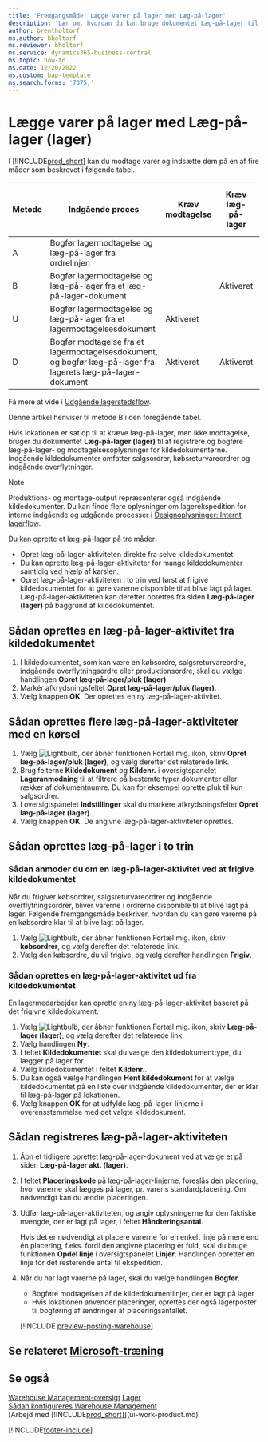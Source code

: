 ```yaml
---
title: 'Fremgangsmåde: Lægge varer på lager med Læg-på-lager'
description: 'Lær om, hvordan du kan bruge dokumentet Læg-på-lager til at registrere og bogføre læg-på-lager-og modtagelsesoplysninger.'
author: brentholtorf
ms.author: bholtorf
ms.reviewer: bholtorf
ms.service: dynamics365-business-central
ms.topic: how-to
ms.date: 12/20/2022
ms.custom: bap-template
ms.search.forms: '7375,'
---
```

# <a name="put-items-away-with-inventory-put-aways" />Lægge varer på lager med Læg-på-lager (lager)

I [!INCLUDE[prod_short](includes/prod_short.md)] kan du modtage varer og indsætte dem på en af fire måder som beskrevet i følgende tabel.

|Metode|Indgående proces|Kræv modtagelse|Kræv læg-på-lager|Sværhedsgrad (få mere at vide på [Warehouse Management-oversigt](design-details-warehouse-management.md))|  
|------------|---------------------|--------------|----------------|------------|  
|A|Bogfør lagermodtagelse og læg-på-lager fra ordrelinjen|||Ingen dedikeret lageraktivitet.|  
|B|Bogfør lagermodtagelse og læg-på-lager fra et læg-på-lager-dokument||Aktiveret|Basis: Ordre for ordre.|  
|U|Bogfør lagermodtagelse og læg-på-lager fra et lagermodtagelsesdokument|Aktiveret||Basis: Konsolideret modtagelse/levering for flere ordrer.|  
|D|Bogfør modtagelse fra et lagermodtagelsesdokument, og bogfør læg-på-lager fra lagerets læg-på-lager-dokument|Aktiveret|Aktiveret|Avanceret|  

Få mere at vide i [Udgående lagerstedsflow](design-details-inbound-warehouse-flow.md).

Denne artikel henviser til metode B i den foregående tabel.

Hvis lokationen er sat op til at kræve læg-på-lager, men ikke modtagelse, bruger du dokumentet **Læg-på-lager (lager)** til at registrere og bogføre læg-på-lager- og modtagelsesoplysninger for kildedokumenterne. Indgående kildedokumenter omfatter salgsordrer, købsreturvareordrer og indgående overflytninger.

> [!NOTE]
> Produktions- og montage-output repræsenterer også indgående kildedokumenter. Du kan finde flere oplysninger om lagerekspedition for interne indgående og udgående processer i [Designoplysninger: Internt lagerflow](design-details-internal-warehouse-flows.md).

Du kan oprette et læg-på-lager på tre måder:  

* Opret læg-på-lager-aktiviteten direkte fra selve kildedokumentet.  
* Du kan oprette læg-på-lager-aktiviteter for mange kildedokumenter samtidig ved hjælp af kørslen.  
* Opret læg-på-lager-aktiviteten i to trin ved først at frigive kildedokumentet for at gøre varerne disponible til at blive lagt på lager. Læg-på-lager-aktiviteten kan derefter oprettes fra siden **Læg-på-lager (lager)** på baggrund af kildedokumentet.  

## <a name="to-create-an-inventory-put-away-from-the-source-document" />Sådan oprettes en læg-på-lager-aktivitet fra kildedokumentet

1. I kildedokumentet, som kan være en købsordre, salgsreturvareordre, indgående overflytningsordre eller produktionsordre, skal du vælge handlingen **Opret læg-på-lager/pluk (lager)**.  
2. Markér afkrydsningsfeltet **Opret læg-på-lager/pluk (lager)**.
3. Vælg knappen **OK**. Der oprettes en ny læg-på-lager-aktivitet.

## <a name="to-create-multiple-inventory-put-aways-with-a-batch-job" />Sådan oprettes flere læg-på-lager-aktiviteter med en kørsel

1. Vælg ![Lightbulb, der åbner funktionen Fortæl mig.](media/ui-search/search_small.png "Fortæl mig, hvad du vil foretage dig") ikon, skriv **Opret læg-på-lager/pluk (lager)**, og vælg derefter det relaterede link. 
2. Brug felterne **Kildedokument** og **Kildenr.** i oversigtspanelet **Lageranmodning** til at filtrere på bestemte typer dokumenter eller rækker af dokumentnumre. Du kan for eksempel oprette pluk til kun salgsordrer.
3. I oversigtspanelet **Indstillinger** skal du markere afkrydsningsfeltet **Opret læg-på-lager (lager)**.
4. Vælg knappen **OK**. De angivne læg-på-lager-aktiviteter oprettes.

## <a name="to-create-the-put-away-in-two-steps" />Sådan oprettes læg-på-lager i to trin

### <a name="to-request-an-inventory-put-away-by-releasing-the-source-document" />Sådan anmoder du om en læg-på-lager-aktivitet ved at frigive kildedokumentet

Når du frigiver købsordrer, salgsreturvareordrer og indgående overflytningsordrer, bliver varerne i ordrerne disponible til at blive lagt på lager. Følgende fremgangsmåde beskriver, hvordan du kan gøre varerne på en købsordre klar til at blive lagt på lager.  

1. Vælg ![Lightbulb, der åbner funktionen Fortæl mig.](media/ui-search/search_small.png "Fortæl mig, hvad du vil foretage dig") ikon, skriv **købsordrer**, og vælg derefter det relaterede link.
2. Vælg den købsordre, du vil frigive, og vælg derefter handlingen **Frigiv**.  

### <a name="to-create-an-inventory-put-away-based-on-the-source-document" />Sådan oprettes en læg-på-lager-aktivitet ud fra kildedokumentet

En lagermedarbejder kan oprette en ny læg-på-lager-aktivitet baseret på det frigivne kildedokument.

1. Vælg ![Lightbulb, der åbner funktionen Fortæl mig.](media/ui-search/search_small.png "Fortæl mig, hvad du vil foretage dig") ikon, skriv **Læg-på-lager (lager)**, og vælg derefter det relaterede link.  
2. Vælg handlingen **Ny**.  
3. I feltet **Kildedokumentet** skal du vælge den kildedokumenttype, du lægger på lager for.  
4. Vælg kildedokumentet i feltet **Kildenr.**.  
5. Du kan også vælge handlingen **Hent kildedokument** for at vælge kildedokumentet på en liste over indgående kildedokumenter, der er klar til læg-på-lager på lokationen.  
6. Vælg knappen **OK** for at udfylde læg-på-lager-linjerne i overensstemmelse med det valgte kildedokument.  

## <a name="to-record-the-inventory-put-away" />Sådan registreres læg-på-lager-aktiviteten

1. Åbn et tidligere oprettet læg-på-lager-dokument ved at vælge et på siden **Læg-på-lager akt. (lager)**.  
2. I feltet **Placeringskode** på læg-på-lager-linjerne, foreslås den placering, hvor varerne skal lægges på lager, pr. varens standardplacering. Om nødvendigt kan du ændre placeringen.  
3. Udfør læg-på-lager-aktiviteten, og angiv oplysningerne for den faktiske mængde, der er lagt på lager, i feltet **Håndteringsantal**.

    Hvis det er nødvendigt at placere varerne for en enkelt linje på mere end én placering, f.eks. fordi den angivne placering er fuld, skal du bruge funktionen **Opdel linje** i oversigtspanelet **Linjer**. Handlingen opretter en linje for det resterende antal til ekspedition.  
4. Når du har lagt varerne på lager, skal du vælge handlingen **Bogfør**.  

    * Bogføre modtagelsen af de kildedokumentlinjer, der er lagt på lager
    * Hvis lokationen anvender placeringer, oprettes der også lagerposter til bogføring af ændringer af placeringsantallet.

    [!INCLUDE [preview-posting-warehouse](includes/preview-posting-warehouse.md)]

## <a name="see-related-microsoft-training" />Se relateret [Microsoft-træning](/training/modules/receive-put-away-items/)

## <a name="see-also" />Se også

[Warehouse Management-oversigt](design-details-warehouse-management.md)
[Lager](inventory-manage-inventory.md)  
[Sådan konfigureres Warehouse Management](warehouse-setup-warehouse.md)  
[Arbejd med [!INCLUDE[prod_short](includes/prod_short.md)]](ui-work-product.md)  


[!INCLUDE[footer-include](includes/footer-banner.md)]
